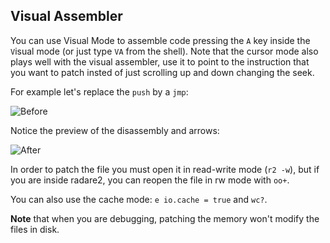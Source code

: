 ## Visual Assembler

You can use Visual Mode to assemble code pressing the `A` key inside the `V`isual mode (or just type `VA` from the shell). Note that the cursor mode also plays well with the visual assembler, use it to point to the instruction that you want to patch insted of just scrolling up and down changing the seek.

For example let's replace the `push` by a `jmp`:

![Before](../pics/before.png)

Notice the preview of the disassembly and arrows:

![After](../pics/after.png)

In order to patch the file you must open it in read-write mode (`r2 -w`), but if you are inside radare2, you can reopen the file in rw mode with `oo+`.

You can also use the cache mode: `e io.cache = true` and `wc?`.

**Note** that when you are debugging, patching the memory won't modify the files in disk.
